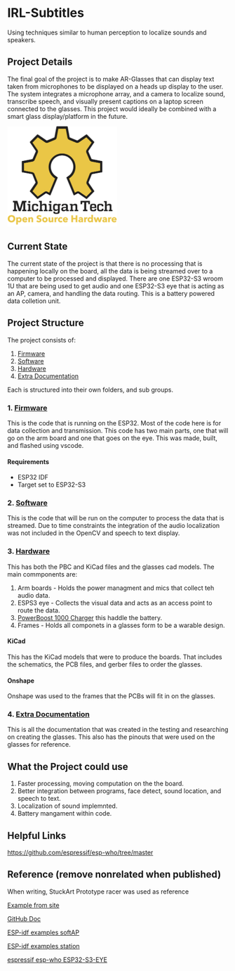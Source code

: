 # IRL-Subtitles

Using techniques similar to human perception to localize sounds and speakers.

## Project Details

The final goal of the project is to make AR-Glasses that can display text taken from microphones to be displayed on a heads up display to the user. The system integrates a microphone array, and a camera to localize sound, transcribe speech, and visually present captions on a laptop screen connected to the glasses. This project would ideally be combined with a smart glass display/platform in the future.

<img src="/Media/OSHE_Logo_300PPI.png" width="250" >

## Current State
The current state of the project is that there is no processing that is happening locally on the board, all the data is being streamed over to a computer to be processed and displayed. There are one ESP32-S3 wroom 1U that are being used to get audio and one ESP32-S3 eye that is acting as an AP, camera, and handling the data routing. This is a battery powered data colletion unit.

## Project Structure
The project consists of:
1. [Firmware](#1-firmware)
2. [Software](#2-software)
3. [Hardware](#3-hardware)
4. [Extra Documentation](#4-extra-documentation)

Each is structured into their own folders, and sub groups.

### 1. [Firmware](/Firmware/README.md)
This is the code that is running on the ESP32. Most of the code here is for data collection and transmission. This code has two main parts, one that will go on the arm board and one that goes on the eye. This was made, built, and flashed using vscode. 

#### Requirements
- ESP32 IDF
- Target set to ESP32-S3

### 2. [Software](/Software/README.md)
This is the code that will be run on the computer to process the data that is streamed. Due to time constraints the integration of the audio localization was not included in the OpenCV and speech to text display.

### 3. [Hardware](/Hardware/README.md)
This has both the PBC and KiCad files and the glasses cad models.
The main commponents are:
1. Arm boards - Holds the power managment and mics that collect teh audio data.
2. ESPS3 eye - Collects the visual data and acts as an access point to route the data.
3. [PowerBoost 1000 Charger](https://www.adafruit.com/product/2465) this haddle the battery.
4. Frames - Holds all componets in a glasses form to be a warable design.

#### KiCad
This has the KiCad models that were to produce the boards. That includes the schematics, the PCB files, and gerber files to order the glasses.

#### Onshape
Onshape was used to the frames that the PCBs will fit in on the glasses.

### 4. [Extra Documentation](/Extra%20Documentation/README.md)
This is all the documentation that was created in the testing and researching on creating the glasses. This also has the pinouts that were used on the glasses for reference.

## What the Project could use
1. Faster processing, moving computation on the the board.
2. Better integration between programs, face detect, sound location, and speech to text.
3. Localization of sound implemnted. 
4. Battery mangament within code.

## Helpful Links
https://github.com/espressif/esp-who/tree/master

## Reference (remove nonrelated when published)
When writing, StuckArt Prototype racer was used as reference

[Example from site](https://github.com/StuckAtPrototype/Racer/blob/master/README.md?plain=1)

[GitHub Doc](https://docs.github.com/en/get-started/writing-on-github/getting-started-with-writing-and-formatting-on-github/basic-writing-and-formatting-syntax#links)

[ESP-idf examples softAP](https://github.com/espressif/esp-idf/blob/master/examples/wifi/getting_started/softAP/main/softap_example_main.c)

[ESP-idf examples station](https://github.com/espressif/esp-idf/tree/master/examples/wifi/getting_started/station)

[espressif esp-who ESP32-S3-EYE](https://github.com/espressif/esp-who/blob/master/docs/en/get-started/ESP32-S3-EYE_Getting_Started_Guide.md)
